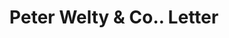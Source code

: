 ---
doi: 10.7916/D84J1S88
date_other: '1880'
date_other_textual: 1880-1889
form: correspondence
genre:
- Letters (correspondence)
name:
- Peter Welty & Co.
object_in_context_url: https://biggert.cul.columbia.edu/items/view/ave_biggert_01629
subject_hierarchical_geographic:
- Wheeling, West Virginia, United States
subject_name:
- Peter Welty & Co.
title: Peter Welty & Co.. Letter
sort_title: Peter Welty & Co.. Letter
call_number: ave_biggert_01629
coordinates:
- 40.07027777777778,-80.69861111111112
pid: ave_biggert_01629
identifiers: ave_biggert_01629
permalink: /biggert/ave_biggert_01629/
layout: iiif-image-page
---